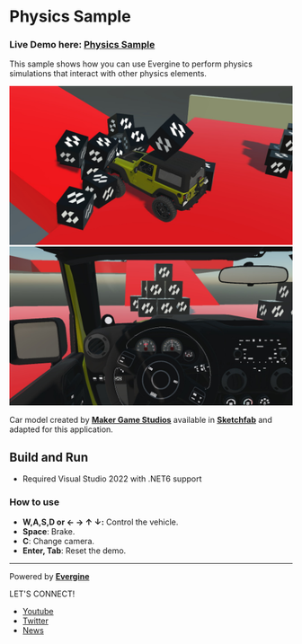 # Physics  Sample

### Live Demo here: [Physics Sample](https://vehiclephysics.z6.web.core.windows.net/)

This sample shows how you can use Evergine to perform physics simulations that interact with other physics elements.

![alt Screenshot](Screenshots/screenshots01.jpg)
![alt Screenshot](Screenshots/screenshots02.jpg)

Car model created by **[Maker Game Studios](https://sketchfab.com/MakerGamesStudios)** available in **[Sketchfab](https://sketchfab.com/3d-models/real-car-new-d90c7f830f9c41398bb55de4a2e001be)** and adapted for this application.

## Build and Run
- Required Visual Studio 2022 with .NET6 support

### How to use

 * **W,A,S,D or ← → ↑ ↓:** Control the vehicle.
 * **Space**: Brake.
 * **C**: Change camera.
 * **Enter, Tab**: Reset the demo.
----
Powered by **[Evergine](https://evergine.com)**

LET'S CONNECT!

- [Youtube](https://www.youtube.com/channel/UCpA-X92rxM0OuywdVcir9mA)
- [Twitter](https://twitter.com/EvergineTeam)
- [News](https://evergine.com/news/)
